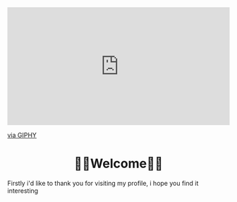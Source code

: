 
<div style="width:100%;height:0;padding-bottom:53%;position:relative;"><iframe src="https://giphy.com/embed/mYhd1NHQkHmZLiqN7M" width="100%" height="100%" style="position:absolute" frameBorder="0" class="giphy-embed" allowFullScreen></iframe></div><p><a href="https://giphy.com/gifs/sleepinggiant-deal-with-it-sgm-sleeping-giant-media-mYhd1NHQkHmZLiqN7M">via GIPHY</a></p>

<h1 align='center'>👨‍💻Welcome👨‍💻</h1>

<p>Firstly i'd like to thank you for visiting my profile, i hope you find it interesting</p>

<!--
Here are some ideas to get you started:

- 🔭 I’m currently working on ...
- 🌱 I’m currently learning ...
- 👯 I’m looking to collaborate on ...
- 🤔 I’m looking for help with ...
- 💬 Ask me about ...
- 📫 How to reach me: ...
- 😄 Pronouns: ...
- ⚡ Fun fact: ...

-->
